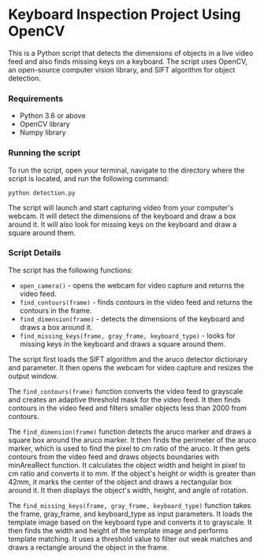# Keyboard Inspection Project Using OpenCV

This is a Python script that detects the dimensions of objects in a live video feed and also finds missing keys on a keyboard. The script uses OpenCV, an open-source computer vision library, and SIFT algorithm for object detection.

### Requirements

- Python 3.6 or above
- OpenCV library
- Numpy library

### Running the script

To run the script, open your terminal, navigate to the directory where the script is located, and run the following command:

```
python detection.py
```

The script will launch and start capturing video from your computer's webcam. It will detect the dimensions of the keyboard and draw a box around it. It will also look for missing keys on the keyboard and draw a square around them.

### Script Details

The script has the following functions:

- `open_camera()` - opens the webcam for video capture and returns the video feed.
- `find_contours(frame)` - finds contours in the video feed and returns the contours in the frame.
- `find_dimension(frame)` - detects the dimensions of the keyboard and draws a box around it.
- `find_missing_keys(frame, gray_frame, keyboard_type)` - looks for missing keys in the keyboard and draws a square around them.

The script first loads the SIFT algorithm and the aruco detector dictionary and parameter. It then opens the webcam for video capture and resizes the output window.

The `find_contours(frame)` function converts the video feed to grayscale and creates an adaptive threshold mask for the video feed. It then finds contours in the video feed and filters smaller objects less than 2000 from contours.

The `find_dimension(frame)` function detects the aruco marker and draws a square box around the aruco marker. It then finds the perimeter of the aruco marker, which is used to find the pixel to cm ratio of the aruco. It then gets contours from the video feed and draws objects boundaries with minAreaRect function. It calculates the object width and height in pixel to cm ratio and converts it to mm. If the object's height or width is greater than 42mm, it marks the center of the object and draws a rectangular box around it. It then displays the object's width, height, and angle of rotation.

The `find_missing_keys(frame, gray_frame, keyboard_type)` function takes the frame, gray_frame, and keyboard_type as input parameters. It loads the template image based on the keyboard type and converts it to grayscale. It then finds the width and height of the template image and performs template matching. It uses a threshold value to filter out weak matches and draws a rectangle around the object in the frame.
